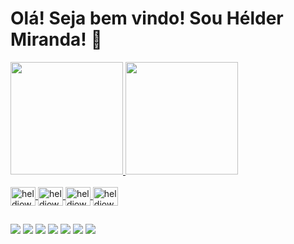 # Olá! Seja bem vindo! Sou Hélder Miranda! 🌹
 
 <div>
  <a href="https://github.com/heldjow">
  <img height="180em" src="https://github-readme-stats.vercel.app/api?username=heldjow&show_icons=true&theme=tokyonight&include_all_commits=true&count_private=true"/>
  <img height="180em" src="https://github-readme-stats.vercel.app/api/top-langs/?username=heldjow&layout=compact&langs_count=16&theme=tokyonight"/>
 </div>
 
 <div style="display: inline_block"><br>
  <img align="center" alt="heldjow-HTML" height="30" width="40" src="https://cdn.jsdelivr.net/gh/devicons/devicon/icons/html5/html5-original.svg">
  <img align="center" alt="heldjow-CSS" height="30" width="40" src="https://cdn.jsdelivr.net/gh/devicons/devicon/icons/css3/css3-original.svg">
  <img align="center" alt="heldjow-Js" height="30" width="40" src="https://cdn.jsdelivr.net/gh/devicons/devicon/icons/javascript/javascript-original.svg">
  <img align="center" alt="heldjow-Java" height="30" width="40" src="https://cdn.jsdelivr.net/gh/devicons/devicon/icons/java/java-original.svg">
</div>
 
 ##
 
 <div>
 
  <a href="https://www.youtube.com/channel/UCbjFZ11JtFweB2I0l017hCA" target="_blank"><img src="https://img.shields.io/badge/YouTube-FF0000?style=for-the-badge&logo=youtube&logoColor=white" target="_blank"></a>
  <a href="https://www.instagram.com/goiabadev/" target="_blank"><img src="https://img.shields.io/badge/-Instagram-%23E4405F?style=for-the-badge&logo=instagram&logoColor=white" target="_blank"></a>
 	<a href="https://www.twitch.tv/heldjow" target="_blank"><img src="https://img.shields.io/badge/Twitch-9146FF?style=for-the-badge&logo=twitch&logoColor=white" target="_blank"></a>
   <a href = "https://mail.google.com/mail/u/0/x/1b69fk6md45m3-/"><img src="https://img.shields.io/badge/Gmail-D14836?style=for-the-badge&logo=gmail&logoColor=white" target="_blank"></a>
  <a href="https://twitter.com/heldjow" target="_blank"><img src="https://img.shields.io/badge/Twitter-1DA1F2?style=for-the-badge&logo=twitter&logoColor=white" target="_blank"></a> 
  <a href="https://www.linkedin.com/in/h%C3%A9lder-miranda-1385a6170/" target="_blank"><img src="https://img.shields.io/badge/-LinkedIn-%230077B5?style=for-the-badge&logo=linkedin&logoColor=white" target="_blank"></a> 
  <a href="https://web.telegram.org/z/#-907258056" target="_blank"><img src="https://img.shields.io/badge/Telegram-2CA5E0?style=for-the-badge&logo=telegram&logoColor=white" target="_blank"></a> 
  
 </div>
          
